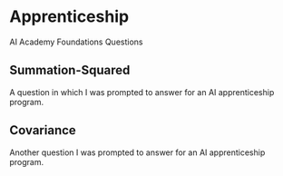 # Apprenticeship
AI Academy Foundations Questions

## Summation-Squared
A question in which I was prompted to answer for an AI apprenticeship program.

## Covariance
Another question I was prompted to answer for an AI apprenticeship program.  
